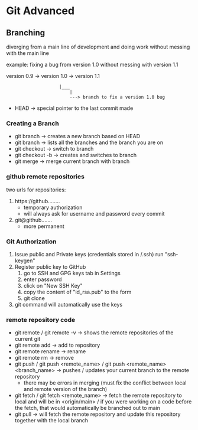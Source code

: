# Git Advanced

## Branching
diverging from a main line of development and doing work without messing with the main line

example: fixing a bug from version 1.0 without messing with version 1.1

version 0.9 -> version 1.0 -> version 1.1

                        |___
                            |
                            ---> branch to fix a version 1.0 bug

* HEAD -> special pointer to the last commit made

### Creating a Branch
- git branch <name> -> creates a new branch <name> based on HEAD 
- git branch -> lists all the branches and the branch you are on
- git checkout <name> -> switch to branch <name>
- git checkout -b <name> -> creates and switches to branch <name>
- git merge <name> -> merge current branch with branch <name>


### github remote repositories
two urls for repositories:
1. https://github........
    - temporary authorization
    - will always ask for username and password every commit
2. git@github.......
    - more permanent

### Git Authorization
1. Issue public and Private keys (credentials stored in /.ssh)
    run "ssh-keygen"
2. Register public key to GitHub
    1. go to SSH and GPG keys tab in Settings
    2. enter password
    3. click on "New SSH Key"
    4. copy the content of "id_rsa.pub" to the form
    5. git clone
3. git command will automatically use the keys

### remote repository code
- git remote / git remote -v -> shows the remote repositories of the current git
- git remote add <shortname> <url> -> add <shortname> to <url> repository
- git remote rename <oldname> <newname> -> rename
- git remote rm <name> -> remove
- git push / git push <remote_name> / git push <remote_name> <branch_name> -> pushes / updates your current branch to the remote repository
    - there may be errors in merging (must fix the conflict between local and remote version of the branch)
- git fetch / git fetch <remote_name> -> fetch the remote repository to local and will be in <origin/main> / if you were working on a code before the fetch, that would automatically be branched out to main
- git pull -> will fetch the remote repository and update this repository together with the local branch